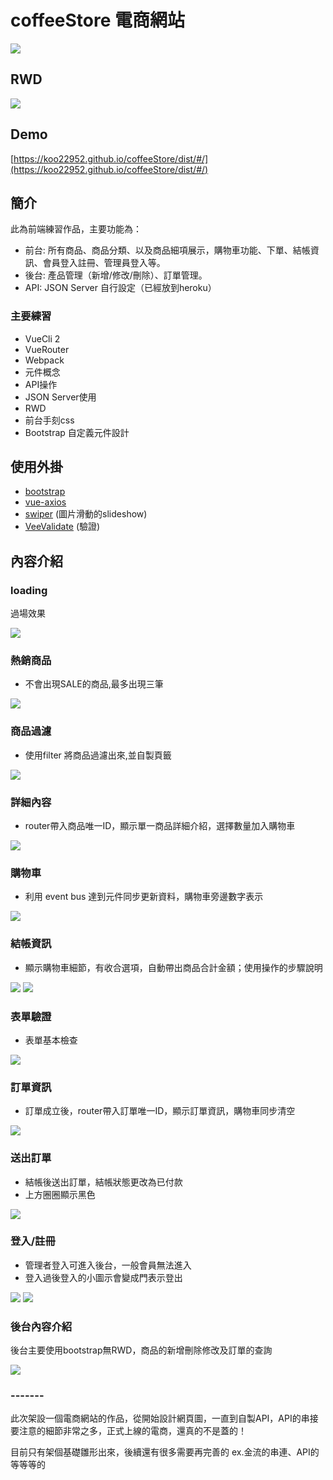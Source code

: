 # coffeeStore 電商網站

![](https://upload.cc/i1/2019/05/02/Z9zlcJ.png)

## RWD

![](https://upload.cc/i1/2019/05/02/pXU0VD.png)


## Demo
[https://koo22952.github.io/coffeeStore/dist/#/](https://koo22952.github.io/coffeeStore/dist/#/)

## 簡介
此為前端練習作品，主要功能為：

+ 前台: 所有商品、商品分類、以及商品細項展示，購物車功能、下單、結帳資訊、會員登入註冊、管理員登入等。
+ 後台: 產品管理（新增/修改/刪除）、訂單管理。
+ API: JSON Server 自行設定（已經放到heroku） 

### 主要練習
+ VueCli 2
+ VueRouter
+ Webpack
+ 元件概念
+ API操作
+ JSON Server使用
+ RWD
+ 前台手刻css
+ Bootstrap 自定義元件設計

## 使用外掛
+ [bootstrap](https://bootstrap.hexschool.com/) 
+ [vue-axios](https://www.npmjs.com/package/vue-axios)
+ [swiper](http://idangero.us/swiper/) (圖片滑動的slideshow)
+ [VeeValidate](https://baianat.github.io/vee-validate/) (驗證)

## 內容介紹
### loading
過場效果

![](https://upload.cc/i1/2019/05/02/rea8M2.png)

### 熱銷商品
+ 不會出現SALE的商品,最多出現三筆

![](https://upload.cc/i1/2019/05/02/JHoDpR.png)

### 商品過濾
+ 使用filter 將商品過濾出來,並自製頁籤 

![](https://upload.cc/i1/2019/05/02/xivOHV.png)

### 詳細內容
+ router帶入商品唯一ID，顯示單一商品詳細介紹，選擇數量加入購物車 

![](https://upload.cc/i1/2019/05/02/HZy3uG.png)

### 購物車
+ 利用 event bus 達到元件同步更新資料，購物車旁邊數字表示 

![](https://upload.cc/i1/2019/05/02/KUxZVt.png)

### 結帳資訊
+ 顯示購物車細節，有收合選項，自動帶出商品合計金額；使用操作的步驟說明

![](https://upload.cc/i1/2019/05/02/CAYEjU.png)
![](https://upload.cc/i1/2019/05/02/qxMbTc.png)

### 表單驗證
+ 表單基本檢查

![](https://upload.cc/i1/2019/05/02/BSnJX3.png)

### 訂單資訊
+ 訂單成立後，router帶入訂單唯一ID，顯示訂單資訊，購物車同步清空

![](https://upload.cc/i1/2019/05/02/c3genW.png)

### 送出訂單
+ 結帳後送出訂單，結帳狀態更改為已付款
+ 上方圈圈顯示黑色

![](https://upload.cc/i1/2019/05/02/sQIek8.png)

### 登入/註冊
+ 管理者登入可進入後台，一般會員無法進入
+ 登入過後登入的小圖示會變成門表示登出

![](https://upload.cc/i1/2019/05/02/PdbvI4.png)
![](https://upload.cc/i1/2019/05/02/Unq5xh.png)

### 後台內容介紹
後台主要使用bootstrap無RWD，商品的新增刪除修改及訂單的查詢

![](https://upload.cc/i1/2019/05/02/T921VJ.png)

### -------

此次架設一個電商網站的作品，從開始設計網頁圖，一直到自製API，API的串接
要注意的細節非常之多，正式上線的電商，還真的不是蓋的！

目前只有架個基礎雛形出來，後續還有很多需要再完善的
ex.金流的串連、API的等等等的
